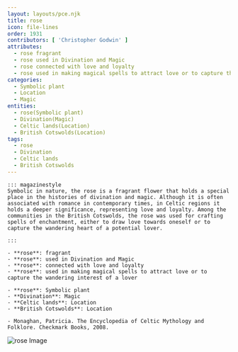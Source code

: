 ```yaml
---
layout: layouts/pce.njk
title: rose
icon: file-lines
order: 1931
contributors: [ 'Christopher Godwin' ]
attributes:
  - rose fragrant
  - rose used in Divination and Magic
  - rose connected with love and loyalty
  - rose used in making magical spells to attract love or to capture the wandering interest of a lover
categories:
  - Symbolic plant
  - Location
  - Magic
entities:
  - rose(Symbolic plant)
  - Divination(Magic)
  - Celtic lands(Location)
  - British Cotswolds(Location)
tags:
  - rose
  - Divination
  - Celtic lands
  - British Cotswolds
---
```

``` tab [group1:Info]
::: magazinestyle
Symbolic in nature, the rose is a fragrant flower that holds a special place in the histories of divination and magic. Although it is often associated with romance in contemporary times, in Celtic regions it holds a deeper significance, representing love and loyalty. Among the communities in the British Cotswolds, the rose was used for crafting spells of enchantment, either to draw love towards oneself or to capture the wandering heart of a potential lover.

:::
```
``` tab [group1:Attributes]
- **rose**: fragrant
- **rose**: used in Divination and Magic
- **rose**: connected with love and loyalty
- **rose**: used in making magical spells to attract love or to capture the wandering interest of a lover
```
``` tab [group1:Entities]
- **rose**: Symbolic plant
- **Divination**: Magic
- **Celtic lands**: Location
- **British Cotswolds**: Location
```
``` tab [group1:Sources]
- Monaghan, Patricia. The Encyclopedia of Celtic Mythology and Folklore. Checkmark Books, 2008.
```
![rose Image](['https://upload.wikimedia.org/wikipedia/commons/thumb/e/e6/Rosa_rubiginosa_1.jpg/1200px-Rosa_rubiginosa_1.jpg'])
